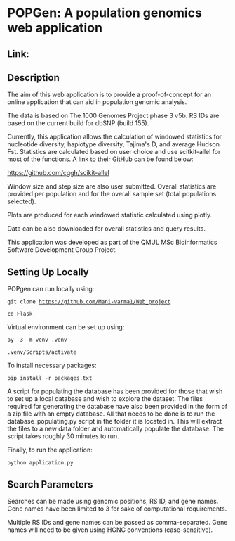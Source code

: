 # POPGen: A population genomics web application

## Link: 

## Description

The aim of this web application is to provide a proof-of-concept for an online application that can aid in population genomic analysis.

The data is based on The 1000 Genomes Project phase 3 v5b. RS IDs are based on the current build for dbSNP (build 155). 

Currently, this application allows the calculation of windowed statistics for nucleotide diversity, haplotype diversity, Tajima's D, and average Hudson Fst. Statistics are calculated based on user choice and use scitkit-allel for most of the functions. A link to their GitHub can be found below:

https://github.com/cggh/scikit-allel

Window size and step size are also user submitted. Overall statistics are provided per population and for the overall sample set (total populations selected). 

Plots are produced for each windowed statistic calculated using plotly. 

Data can be also downloaded for overall statistics and query results.

This application was developed as part of the QMUL MSc Bioinformatics Software Development Group Project. 


## Setting Up Locally
POPgen can run locally using: 

<code>git clone https://github.com/Mani-varma1/Web_project</code> 

<code>cd Flask</code>   

Virtual environment can be set up using:  

<code>py -3 -m venv .venv</code>

<code>.venv/Scripts/activate</code>  

To install necessary packages: 

<code>pip install -r packages.txt</code>  

A script for populating the database has been provided for those that wish to set up a local database and wish to explore the dataset. The files required for generating the database have also been provided in the form of a zip file with an empty database. All that needs to be done is to run the database_populating.py script in the folder it is located in. This will extract the files to a new data folder and automatically populate the database. The script takes roughly 30 minutes to run.  

Finally, to run the application: 

<code>python application.py</code>  

## Search Parameters

Searches can be made using genomic positions, RS ID, and gene names. Gene names have been limited to 3 for sake of computational requirements. 

Multiple RS IDs and gene names can be passed as comma-separated. Gene names will need to be given using HGNC conventions (case-sensitive). 

